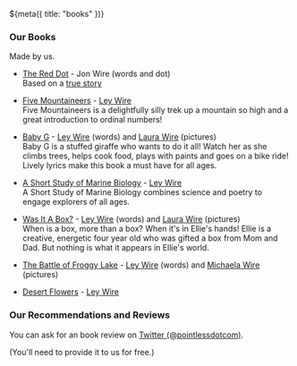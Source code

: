 ${meta({
	title: "books"
})}

### Our Books

Made by us.

* [The Red Dot](https://www.amazon.com/red-dot-thepointless-dot-com-presents/dp/B08C96QQPD) - Jon Wire (words and dot)
	<br />Based on a [true story](./reddot)

* [Five Mountaineers](https://www.amazon.com/Five-Mountaineers-Ley-Wire/dp/B09MYSQGDY) - [Ley Wire](https://www.leywire.com/)
	<br />Five Mountaineers is a delightfully silly trek up a mountain so high and a great introduction to ordinal numbers!

* [Baby G](https://www.amazon.com/Baby-G-Ley-Wire/dp/B09CGKTLG3) - [Ley Wire](https://www.leywire.com/) (words) and [Laura Wire](http://madminimalist.com/) (pictures)
	<br />Baby G is a stuffed giraffe who wants to do it all! Watch her as she climbs trees, helps cook food, plays with paints and goes on a bike ride! Lively lyrics make this book a must have for all ages.


* [A Short Study of Marine Biology](https://www.amazon.com/Short-Study-Marine-Biology/dp/B08Z2NTWWR) - [Ley Wire](https://www.leywire.com/)
	<br />A Short Study of Marine Biology combines science and poetry to engage explorers of all ages.

* [Was It A Box?](https://www.amazon.com/Was-Box-Ley-Wire/dp/B08JZP6ZZQ) - [Ley Wire](https://www.leywire.com/) (words) and [Laura Wire](http://madminimalist.com/) (pictures)
	<br />When is a box, more than a box? When it's in Ellie's hands! Ellie is a creative, energetic four year old who was gifted a box from Mom and Dad. But nothing is what it appears in Ellie's world.

* [The Battle of Froggy Lake](https://www.amazon.com/Battle-Froggy-Lake-Ley-Wire/dp/B0884FQ7XF) - [Ley Wire](https://www.leywire.com/) (words) and [Michaela Wire](https://www.amazon.com/s?i=stripbooks&rh=p_27%3AMichaela+Wire&s=relevancerank&text=Michaela+Wire&ref=dp_byline_sr_book_2) (pictures)

* [Desert Flowers](https://www.amazon.com/gp/product/B092M36D95) - [Ley Wire](https://www.leywire.com/)

### Our Recommendations and Reviews

You can ask for an book review on [Twitter (@pointlessdotcom)](https://twitter.com/intent/tweet?text=@pointlessdotcom%20please%20review%20BOOK).

(You'll need to provide it to us for free.)
